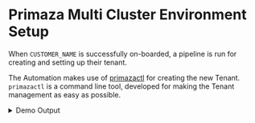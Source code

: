 # Primaza Multi Cluster Environment Setup

When `CUSTOMER_NAME` is successfully on-boarded, a pipeline is run for creating and setting up their tenant.

The Automation makes use of [primazactl](https://github.com/primaza/primazactl) for creating the new Tenant.
`primazactl` is a command line tool, developed for making the Tenant management as easy as possible.

<details><summary>Demo Output</summary><p>

<pre><code><span style="color: #8fa77f">❯ ./bin/main --env-setup</span>
<span style="color: #729dac">Create Multi-Cluster environment with Kind
==========================================</span>

# Create a Primaza Tenant on cluster 'main' [1/4]:

<span style="color: #8fa77f">> ./bin/primazactl create tenant primaza-mytenant --version latest --context kind-main</span>
Primaza main installed

# Join a worker cluster to Tenant 'primaza-mytenant' [2/4]:

<span style="color: #8fa77f">> ./bin/primazactl join cluster  \
    --version latest \
    --tenant primaza-mytenant \
    --cluster-environment worker \
    --environment demo \
    --context kind-worker \
    --tenant-context kind-main</span>
Install and configure worker completed

# Create an Application Namespace on joined cluster 'worker' [3/4]:

<span style="color: #8fa77f">> ./bin/primazactl create application-namespace applications \
    --version latest \
    --tenant primaza-mytenant \
    --cluster-environment worker \
    --context kind-worker \
    --tenant-context kind-main</span>
application namespace primaza-application was successfully created

# Create a Service Namespace on joined cluster 'worker' [4/4]:

<span style="color: #8fa77f">> ./bin/primazactl create service-namespace services \
    --version latest \
    --tenant primaza-mytenant \
    --cluster-environment worker \
    --context kind-worker \
    --tenant-context kind-main</span>
service namespace primaza-service was successfully created
</pre></code>

As a result, among the other resources, the following deployment are created:

<pre><code><span style="color: #8fa77f">> kubectl get deployment --context kind-main --namespace primaza-mytenant</span>
NAME                                         READY   UP-TO-DATE   AVAILABLE   AGE
deployment.apps/primaza-controller-manager   1/1     1            1           18m

<span style="color: #8fa77f">❯ kubectl get deployment --context kind-worker --namespace applications</span>
NAME                               READY   UP-TO-DATE   AVAILABLE   AGE
argocd-applicationset-controller   1/1     1            1           18m
argocd-dex-server                  1/1     1            1           18m
argocd-notifications-controller    1/1     1            1           18m
argocd-redis                       1/1     1            1           18m
argocd-repo-server                 1/1     1            1           18m
argocd-server                      1/1     1            1           18m
ingress-nginx-controller           1/1     1            1           18m
primaza-app-agent                  1/1     1            1           9m

<span style="color: #8fa77f" >❯ kubectl get deployment --context kind-worker --namespace services</span>
NAME                           READY   UP-TO-DATE   AVAILABLE   AGE
ack-sqs-controller-sqs-chart   1/1     1            1           18m
primaza-svc-agent              1/1     1            1           10m
</pre></code>
</p></details>
